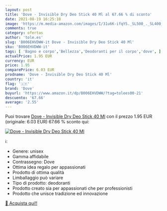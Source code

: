 ```yaml
---
layout: post
title: 'Dove - Invisible Dry Deo Stick 40 Ml al 67.66 % di sconto'
date: 2021-08-19 16:25:18
image: 'https://m.media-amazon.com/images/I/31u6K-ifqYS._SL500_._SL400_.jpg'
comments: true
category: ofertas
author: 'tole.es'
slug: 'B006EHVDWW-it Dove - Invisible Dry Deo Stick 40 Ml'
sku: 'B006EHVDWW-it'
tags: [ 'Bagno e corpo','Bellezza','Deodoranti per il corpo','dove', ]
actualPrice: 1.95 EUR
currency: EUR
price: 1.95
comparePrice: 6.03 EUR
prodname: 'Dove - Invisible Dry Deo Stick 40 Ml'
country: 'it'
flag: '🇮🇹'
brand: 'Dove'
buyurl: 'https://www.amazon.it/dp/B006EHVDWW/?tag=tolees00-21'
descuento: '67.66'
average: '2.55'
---
```


Puoi trovare [Dove - Invisible Dry Deo Stick 40 Ml](https://www.amazon.it/dp/B006EHVDWW/?tag=tolees00-21) con il prezzo 1.95 EUR (originale: 6.03 EUR) 67.66 % sconto qui:

[![Dove - Invisible Dry Deo Stick 40 Ml](https://m.media-amazon.com/images/I/31u6K-ifqYS._SL500_._SL400_.jpg)](https://www.amazon.it/dp/B006EHVDWW/?tag=tolees00-21)

ℹ️:

- Genere: unisex
- Gamma affidabile
- Contrassegno: Dove
- Ottima idea regalo per appassionati
- Prodotto di ottima qualità
- Limballaggio può variare
- Tipo di prodotto: deodoranti
- Prodotto creato sia per appassionati che per professionisti
- Prodotto che unisce tradizione ed innovazione

[🛒 Acquista qui!!](https://www.amazon.it/dp/B006EHVDWW/?tag=tolees00-21)
